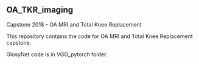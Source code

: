 ## OA_TKR_imaging
Capstone 2018 - OA MRI and Total Knee Replacement

This repository contains the code for OA MRI and Total Knee Replacement capstone. 

GlosyNet code is in VGG_pytorch folder. 
